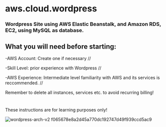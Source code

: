 # aws.cloud.wordpress

### Wordpress Site using AWS Elastic Beanstalk, and Amazon RDS, EC2, using MySQL as database.  

## What you will need before starting:

-AWS Account: Create one if necessary //

-Skill Level: prior experience with Wordpress //

-AWS Experience: Intermediate level familiarity with AWS and its services is reccommended. //

Remember to delete all instances, services etc. to avoid recurring billing! 
#
These instructions are for learning purposes only! 



![wordpress-arch-v2 f065678e8a2d45a770dc192747d49f939ccd5ac9](https://user-images.githubusercontent.com/29739578/209720876-7465f887-cb3f-473f-9c0c-495e5888e082.png)
